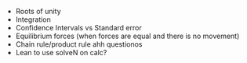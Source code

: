 - Roots of unity
- Integration
- Confidence Intervals vs Standard error 
- Equilibrium forces (when forces are equal and there is no movement)
- Chain rule/product rule ahh questionos
- Lean to use solveN on calc?